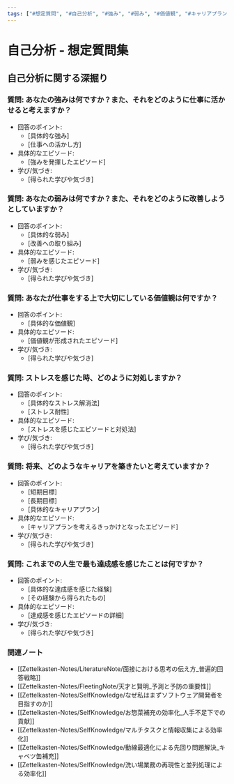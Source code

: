 ```yaml
---
tags: ["#想定質問", "#自己分析", "#強み", "#弱み", "#価値観", "#キャリアプラン"]
---
```


# 自己分析 - 想定質問集

## 自己分析に関する深掘り

### 質問: あなたの強みは何ですか？また、それをどのように仕事に活かせると考えますか？
- 回答のポイント:
    - [具体的な強み]
    - [仕事への活かし方]
- 具体的なエピソード:
    - [強みを発揮したエピソード]
- 学び/気づき:
    - [得られた学びや気づき]

### 質問: あなたの弱みは何ですか？また、それをどのように改善しようとしていますか？
- 回答のポイント:
    - [具体的な弱み]
    - [改善への取り組み]
- 具体的なエピソード:
    - [弱みを感じたエピソード]
- 学び/気づき:
    - [得られた学びや気づき]

### 質問: あなたが仕事をする上で大切にしている価値観は何ですか？
- 回答のポイント:
    - [具体的な価値観]
- 具体的なエピソード:
    - [価値観が形成されたエピソード]
- 学び/気づき:
    - [得られた学びや気づき]

### 質問: ストレスを感じた時、どのように対処しますか？
- 回答のポイント:
    - [具体的なストレス解消法]
    - [ストレス耐性]
- 具体的なエピソード:
    - [ストレスを感じたエピソードと対処法]
- 学び/気づき:
    - [得られた学びや気づき]

### 質問: 将来、どのようなキャリアを築きたいと考えていますか？
- 回答のポイント:
    - [短期目標]
    - [長期目標]
    - [具体的なキャリアプラン]
- 具体的なエピソード:
    - [キャリアプランを考えるきっかけとなったエピソード]
- 学び/気づき:
    - [得られた学びや気づき]

### 質問: これまでの人生で最も達成感を感じたことは何ですか？
- 回答のポイント:
    - [具体的な達成感を感じた経験]
    - [その経験から得られたもの]
- 具体的なエピソード:
    - [達成感を感じたエピソードの詳細]
- 学び/気づき:
    - [得られた学びや気づき]

### 関連ノート
- [[Zettelkasten-Notes/LiteratureNote/面接における思考の伝え方_普遍的回答戦略]]
- [[Zettelkasten-Notes/FleetingNote/天才と賢明_予測と予防の重要性]]
- [[Zettelkasten-Notes/SelfKnowledge/なぜ私はまずソフトウェア開発者を目指すのか]]
- [[Zettelkasten-Notes/SelfKnowledge/お惣菜補充の効率化_人手不足下での貢献]]
- [[Zettelkasten-Notes/SelfKnowledge/マルチタスクと情報収集による効率化]]
- [[Zettelkasten-Notes/SelfKnowledge/動線最適化による先回り問題解決_キャベツ缶補充]]
- [[Zettelkasten-Notes/SelfKnowledge/洗い場業務の再現性と並列処理による効率化]]